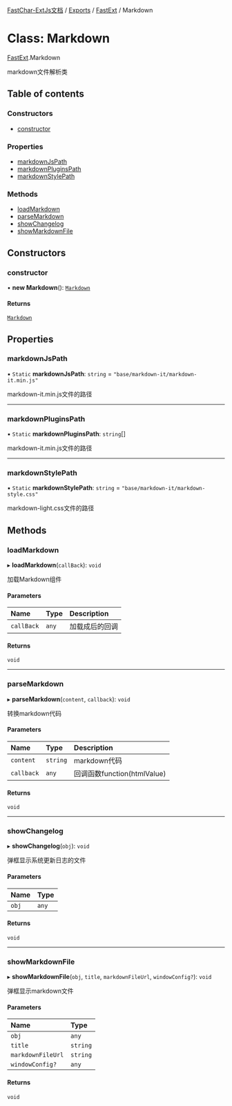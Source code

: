 [FastChar-ExtJs文档](../README.md) / [Exports](../modules.md) / [FastExt](../modules/FastExt.md) / Markdown

# Class: Markdown

[FastExt](../modules/FastExt.md).Markdown

markdown文件解析类

## Table of contents

### Constructors

- [constructor](FastExt.Markdown.md#constructor)

### Properties

- [markdownJsPath](FastExt.Markdown.md#markdownjspath)
- [markdownPluginsPath](FastExt.Markdown.md#markdownpluginspath)
- [markdownStylePath](FastExt.Markdown.md#markdownstylepath)

### Methods

- [loadMarkdown](FastExt.Markdown.md#loadmarkdown)
- [parseMarkdown](FastExt.Markdown.md#parsemarkdown)
- [showChangelog](FastExt.Markdown.md#showchangelog)
- [showMarkdownFile](FastExt.Markdown.md#showmarkdownfile)

## Constructors

### constructor

• **new Markdown**(): [`Markdown`](FastExt.Markdown.md)

#### Returns

[`Markdown`](FastExt.Markdown.md)

## Properties

### markdownJsPath

▪ `Static` **markdownJsPath**: `string` = `"base/markdown-it/markdown-it.min.js"`

markdown-it.min.js文件的路径

___

### markdownPluginsPath

▪ `Static` **markdownPluginsPath**: `string`[]

markdown-it.min.js文件的路径

___

### markdownStylePath

▪ `Static` **markdownStylePath**: `string` = `"base/markdown-it/markdown-style.css"`

markdown-light.css文件的路径

## Methods

### loadMarkdown

▸ **loadMarkdown**(`callBack`): `void`

加载Markdown组件

#### Parameters

| Name | Type | Description |
| :------ | :------ | :------ |
| `callBack` | `any` | 加载成后的回调 |

#### Returns

`void`

___

### parseMarkdown

▸ **parseMarkdown**(`content`, `callback`): `void`

转换markdown代码

#### Parameters

| Name | Type | Description |
| :------ | :------ | :------ |
| `content` | `string` | markdown代码 |
| `callback` | `any` | 回调函数function(htmlValue) |

#### Returns

`void`

___

### showChangelog

▸ **showChangelog**(`obj`): `void`

弹框显示系统更新日志的文件

#### Parameters

| Name | Type |
| :------ | :------ |
| `obj` | `any` |

#### Returns

`void`

___

### showMarkdownFile

▸ **showMarkdownFile**(`obj`, `title`, `markdownFileUrl`, `windowConfig?`): `void`

弹框显示markdown文件

#### Parameters

| Name | Type |
| :------ | :------ |
| `obj` | `any` |
| `title` | `string` |
| `markdownFileUrl` | `string` |
| `windowConfig?` | `any` |

#### Returns

`void`
